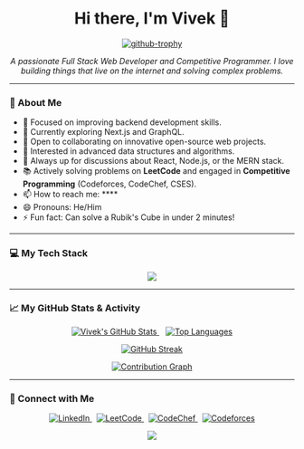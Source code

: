 
<!---
Vivek01110/Vivek01110 is a ✨ special ✨ repository because its `README.md` (this file) appears on your GitHub profile.
You can click the Preview link to take a look at your changes.
--->
<h1 align="center">Hi there, I'm Vivek 👋</h1>

<p align="center">
  <a href="https://github.com/ryo-ma/github-profile-trophy">
    <img src="https://github-profile-trophy.vercel.app/?username=Vivek01110&theme=radical&row=1&column=7&margin-h=15&margin-w=5" alt="github-trophy" />
  </a>
</p>

<p align="center">
<em>A passionate Full Stack Web Developer and Competitive Programmer. I love building things that live on the internet and solving complex problems.</em>
</p>

---

### 🚀 About Me
- 🔭 Focused on improving backend development skills.  
- 🌱 Currently exploring Next.js and GraphQL.  
- 👯 Open to collaborating on innovative open-source web projects.  
- 🤔 Interested in advanced data structures and algorithms.  
- 💬 Always up for discussions about React, Node.js, or the MERN stack.  
- 📚 Actively solving problems on **LeetCode** and engaged in **Competitive Programming** (Codeforces, CodeChef, CSES).  
- 📫 How to reach me: ****  
- 😄 Pronouns: He/Him  
- ⚡ Fun fact: Can solve a Rubik's Cube in under 2 minutes!  


---

### 💻 My Tech Stack
<p align="center">
  <a href="https://skillicons.dev">
    <img src="https://skillicons.dev/icons?i=c,cpp,java,python,html,css,js,react,nodejs,express,tailwind,mongodb,sql,git&perline=7" />
  </a>
</p>

---

### 📈 My GitHub Stats & Activity
<p align="center">
  <a href="https://github.com/anuraghazra/github-readme-stats">
    <img alt="Vivek's GitHub Stats" src="https://github-readme-stats.vercel.app/api?username=Vivek01110&show_icons=true&theme=radical&hide_border=true&count_private=true" />
  </a>
  &nbsp;&nbsp;
  <a href="https://github.com/anuraghazra/github-readme-stats">
    <img alt="Top Languages" src="https://github-readme-stats.vercel.app/api/top-langs/?username=Vivek01110&layout=compact&theme=radical&hide_border=true" />
  </a>
</p>

<p align="center">
  <a href="https://github.com/denvercoder1/github-readme-streak-stats">
    <img alt="GitHub Streak" src="https://github-readme-streak-stats.herokuapp.com?user=Vivek01110&theme=radical&hide_border=true" />
  </a>
</p>

<p align="center">
  <a href="https://github.com/ashutosh00710/github-readme-activity-graph">
    <img alt="Contribution Graph" src="https://github-readme-activity-graph.vercel.app/graph?username=Vivek01110&bg_color=1c1917&color=ffffff&line=f97316&point=fde047&area=true&hide_border=true" />
  </a>
</p>

---

### 🤝 Connect with Me
<p align="center">
  <a href="https://www.linkedin.com/in/vivek-k-27551327b" target="_blank">
    <img src="https://img.shields.io/badge/LinkedIn-0077B5?style=for-the-badge&logo=linkedin&logoColor=white" alt="LinkedIn">
  </a> &nbsp;
  <a href="https://leetcode.com/u/vivek_1110/" target="_blank">
    <img src="https://img.shields.io/badge/LeetCode-FFA116?style=for-the-badge&logo=leetcode&logoColor=black" alt="LeetCode">
  </a> &nbsp;
  <a href="https://www.codechef.com/users/vivek_0034" target="_blank">
    <img src="https://img.shields.io/badge/CodeChef-5B4638?style=for-the-badge&logo=codechef&logoColor=white" alt="CodeChef">
  </a> &nbsp;
  <a href="https://codeforces.com/profile/vivek_110" target="_blank">
    <img src="https://img.shields.io/badge/Codeforces-445f9d?style=for-the-badge&logo=codeforces&logoColor=white" alt="Codeforces">
  </a>
</p>

<p align="center">
  <img src="https://capsule-render.vercel.app/api?type=waving&color=gradient&height=100&section=footer" />
</p>

